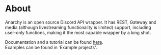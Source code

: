 # About
Anarchy is an open source Discord API wrapper. It has REST, Gateway and media (although livestreaming functionality is limited) support, including user-only functions, making it the most capable wrapper by a long shot.<br>

Documentation and a tutorial can be found [here](https://ilinked1337.gitbook.io/anarchy/).<br>
Examples can be found in 'Example projects'.